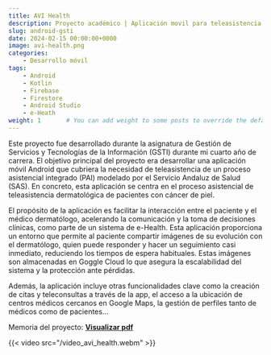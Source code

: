 ```yaml
---
title: AVI Health
description: Proyecto académico | Aplicación movil para teleasistencia personalizada de pacientes dermatológicos.
slug: android-gsti
date: 2024-02-15 00:00:00+0000
image: avi-health.png
categories:
    - Desarrollo móvil
tags:
    - Android
    - Kotlin
    - Firebase
    - Firestore
    - Android Studio
    - e-Heath
weight: 1       # You can add weight to some posts to override the default sorting (date descending)
---
```

Este proyecto fue desarrollado durante la asignatura de Gestión de Servicios y Tecnologías de la Información (GSTI) durante mi cuarto año de carrera. El objetivo principal del proyecto era desarrollar una aplicación móvil Android que cubriera la necesidad de teleasistencia de un proceso asistencial integrado (PAI) modelado por el Servicio Andaluz de Salud (SAS). En concreto, esta aplicación se centra en el proceso asistencial de teleasistencia dermatológica de pacientes con cáncer de piel. 

El propósito de la aplicación es facilitar la interacción entre el paciente y el médico dermatólogo, acelerando la comunicación y la toma de decisiones clínicas, como parte de un sistema de e-Health. Esta aplicación proporciona un entorno que permite al paciente compartir imágenes de su evolución con el dermatólogo, quien puede responder y hacer un seguimiento casi inmediato, reduciendo los tiempos de espera habituales. Estas imágenes son almacenadas en Goggle Cloud lo que asegura la escalabilidad del sistema y la protección ante pérdidas. 

Además, la aplicación incluye otras funcionalidades clave como la creación de citas y teleconsultas a través de la app, el acceso a la ubicación de centros médicos cercanos en Google Maps, la gestión de perfiles tanto de médicos como de pacientes...

Memoria del proyecto:
[**Visualizar pdf**](DocumentaciónAppMovil.pdf)


{{< video src="/video_avi_health.webm" >}}